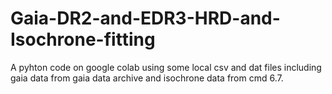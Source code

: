 # Gaia-DR2-and-EDR3-HRD-and-Isochrone-fitting
A pyhton code on google colab using some local csv and dat files including gaia data from gaia data archive and isochrone data from cmd 6.7.
